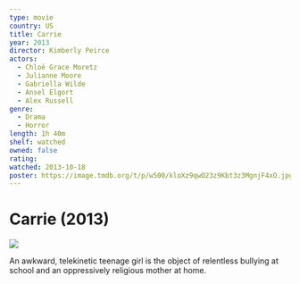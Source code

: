 ```yaml
---
type: movie
country: US
title: Carrie
year: 2013
director: Kimberly Peirce
actors:
  - Chloë Grace Moretz
  - Julianne Moore
  - Gabriella Wilde
  - Ansel Elgort
  - Alex Russell
genre:
  - Drama
  - Horror
length: 1h 40m
shelf: watched
owned: false
rating:
watched: 2013-10-18
poster: https://image.tmdb.org/t/p/w500/kloXz9qwO23z9Kbt3z3MgnjF4xO.jpg
---
```


# Carrie (2013)

![](https://image.tmdb.org/t/p/w500/kloXz9qwO23z9Kbt3z3MgnjF4xO.jpg)

An awkward, telekinetic teenage girl is the object of relentless bullying at school and an oppressively religious mother at home.